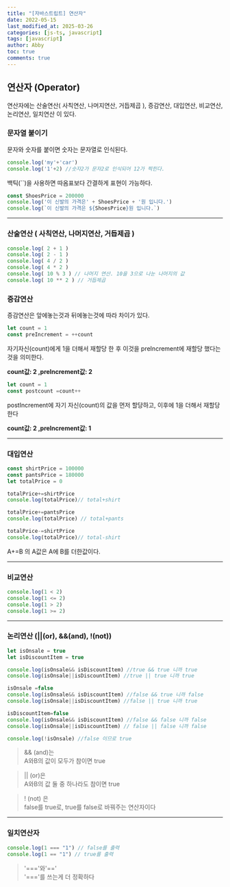 ```yaml
---
title: "[자바스트립트] 연산자"
date: 2022-05-15
last_modified_at: 2025-03-26
categories: [js-ts, javascript]
tags: [javascript]
author: Abby
toc: true 
comments: true 
---
```


## 연산자 (Operator)
연산자에는 산술연산( 사칙연산, 나머지연산, 거듭제곱 ), 증감연산, 대입연산, 비교연산, 논리연산, 일치연산 이 있다.

### 문자열 붙이기

문자와 숫자를 붙이면 숫자는 문자열로 인식된다.

```js
console.log('my'+'car')
console.log('1'+2) //숫자2가 문자2로 인식되어 12가 찍힌다.
```

백틱(``)을 사용하면 따옴표보다 간결하게 표현이 가능하다.

```js
const ShoesPrice = 200000
console.log('이 신발의 가격은' + ShoesPrice + '원 입니다.')
console.log(`이 신발의 가격은 ${ShoesPrice}원 입니다.`)
```

---

### 산술연산 ( 사칙연산, 나머지연산, 거듭제곱 )

```js
console.log( 2 + 1 )
console.log( 2 - 1 )
console.log( 4 / 2 )
console.log( 4 * 2 )
console.log( 10 % 3 ) // 나머지 연산. 10을 3으로 나눈 나머지의 값
console.log( 10 ** 2 ) // 거듭제곱
```

### 증감연산

증감연산은 앞에놓는것과 뒤에놓는것에 따라 차이가 있다.

```js
let count = 1
const preIncrement = ++count
```

자기자신(count)에게 1을 더해서 재할당 한 후 이것을 preIncrement에 재할당 했다는 것을 의미한다.

**count값: 2 ,preIncrement값: 2**

```js
let count = 1
const postcount =count++
```
postIncrement에 자기 자신(count)의 값을 먼저 할당하고, 이후에 1을 더해서 재할당한다

**count값: 2 ,preIncrement값: 1**

---

### 대입연산

```js
const shirtPrice = 100000
const pantsPrice = 180000
let totalPrice = 0

totalPrice+=shirtPrice
console.log(totalPrice)// total+shirt

totalPrice+=pantsPrice
console.log(totalPrice) // total+pants

totalPrice-=shirtPrice
console.log(totalPrice)// total-shirt
```
A+=B 의 A값은 A에 B를 더한값이다.

---

### 비교연산

```js
console.log(1 < 2)
console.log(1 <= 2)
console.log(1 > 2)
console.log(1 >= 2)
```

---

### 논리연산 (||(or), &&(and), !(not))

```js
let isOnsale = true
let isDiscountItem = true

console.log(isOnsale&& isDiscountItem) //true && true 니까 true
console.log(isOnsale||isDiscountItem) //true || true 니까 true

isOnsale =false
console.log(isOnsale&& isDiscountItem) //false && true 니까 false
console.log(isOnsale||isDiscountItem) //false || true 니까 true

isDiscountItem=false
console.log(isOnsale&& isDiscountItem) //false && false 니까 false
console.log(isOnsale||isDiscountItem) // false || false 니까 false

console.log(!isOnsale) //false 이므로 true
```

> && (and)는  
A와B의 값이 모두가 참이면 true

> || (or)은  
A와B의 값 둘 중 하나라도 참이면 true

> ! (not) 은  
false를 true로, true를 false로 바꿔주는 연산자이다

---

### 일치연산자

```js
console.log(1 === "1") // false를 출력
console.log(1 == "1") // true를 출력
```
> '==='와'=='  
'==='를 쓰는게 더 정확하다
